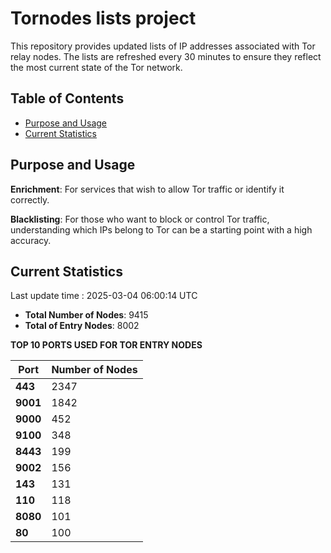# Tornodes lists project

This repository provides updated lists of IP addresses associated with Tor relay nodes. The lists are refreshed every 30 minutes to ensure they reflect the most current state of the Tor network.

## Table of Contents

- [Purpose and Usage](#purpose-and-usage)
- [Current Statistics](#current-statistics)


## Purpose and Usage

**Enrichment**: For services that wish to allow Tor traffic or identify it correctly.

**Blacklisting**: For those who want to block or control Tor traffic, understanding which IPs belong to Tor can be a starting point with a high accuracy.

## Current Statistics

Last update time : 2025-03-04 06:00:14 UTC

- **Total Number of Nodes**: 9415
- **Total of Entry Nodes**: 8002

**TOP 10 PORTS USED FOR TOR ENTRY NODES**

| **Port** | **Number of Nodes** |
|------|-----------------|
| **443**   | 2347  |
| **9001**   | 1842  |
| **9000**   | 452  |
| **9100**   | 348  |
| **8443**   | 199  |
| **9002**   | 156  |
| **143**   | 131  |
| **110**   | 118  |
| **8080**   | 101  |
| **80**   | 100  |

